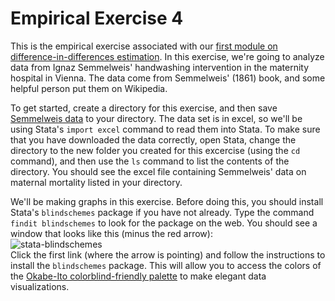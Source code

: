 # Empirical Exercise 4  

This is the empirical exercise associated with our [first module on difference-in-differences estimation](https://pjakiela.github.io/ECON379/M4-DD1.html). 
In this exercise, we're going to analyze data from Ignaz Semmelweis' handwashing 
intervention in the maternity hospital in Vienna.  The data come from 
Semmelweis' (1861) book, and some helpful person put them on Wikipedia.  

To get started, create a directory for this exercise, and then save 
[Semmelweis data](https://pjakiela.github.io/ECON379/exercises/E4-DD1/E4-Semmelweis1861-data.xlsx) to your directory. 
The data set is in excel, so we'll be using Stata's `import excel` command to read them into Stata. 
To make sure that you have downloaded the data correctly, open Stata, change the directory to the 
new folder you created for this excercise (using the `cd` command), and then use the `ls` command to 
list the contents of the directory.  You should see the excel file containing Semmelweis' data on maternal mortality 
listed in your directory.  

We'll be making graphs in this exercise.  Before doing this, you should install Stata's `blindschemes` 
package if you have not already.  Type the command `findit blindschemes` to look for the package on the web. 
You should see a window that looks like this (minus the red arrow):  
![stata-blindschemes](https://pjakiela.github.io/ECON379/exercises/E4-DD1/blindschemes.png)  
Click the first link (where the arrow is pointing) and follow the instructions to install the 
`blindschemes` package. This will allow you to access the colors of the 
[Okabe-Ito colorblind-friendly palette](https://jfly.uni-koeln.de/color/) to make 
elegant data visualizations.  
